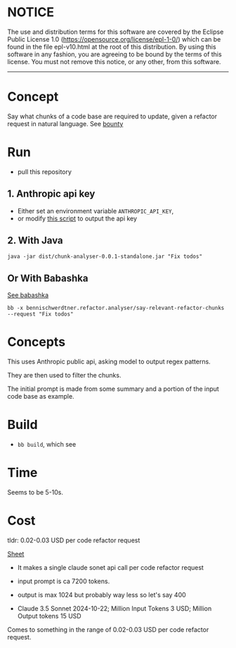 
# NOTICE

  The use and distribution terms for this software are covered by the
  Eclipse Public License 1.0 (https://opensource.org/license/epl-1-0/)
  which can be found in the file epl-v10.html at the root of this distribution.
  By using this software in any fashion, you are agreeing to be bound by
  the terms of this license.
  You must not remove this notice, or any other, from this software.

--------------------
 
# Concept

Say what chunks of a code base are required to update, given a refactor request in natural language. 
See [bounty](https://gist.github.com/VictorTaelin/23862a856250036f44fb8c5900fb796e)


# Run

- pull this repository

## 1. Anthropic api key

- Either set an environment variable `ANTHROPIC_API_KEY`,
- or modify [this script](./secrets/api-key.sh) to output the api key

## 2. With Java


```
java -jar dist/chunk-analyser-0.0.1-standalone.jar "Fix todos"
```

## Or With Babashka

[See babashka](https://github.com/babashka/babashka)


```
bb -x bennischwerdtner.refactor.analyser/say-relevant-refactor-chunks --request "Fix todos"
```

# Concepts

This uses Anthropic public api, asking model to output regex patterns. 

They are then used to filter the chunks. 

The initial prompt is made from some summary and a portion of the input code base as example.


# Build

- `bb build`, which see

# Time

Seems to be 5-10s.

# Cost

tldr: 0.02-0.03 USD per code refactor request

[Sheet](https://docs.google.com/spreadsheets/d/1iPO13RGSBKsKMUevKV7W2tytxssj5YvMlqcX31M8nFs/edit?usp=sharing)


- It makes a single claude sonet api call per code refactor request

- input prompt is ca 7200 tokens.
- output is max 1024 but probably way less so let's say 400

- Claude 3.5 Sonnet 2024-10-22; Million Input Tokens 3 USD; Million Output tokens 15 USD

Comes to something in the range of 0.02-0.03 USD per code refactor request.
